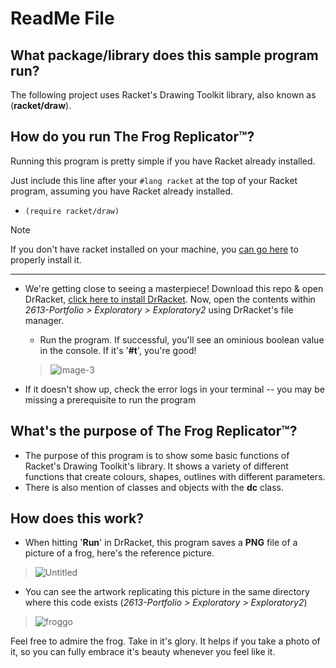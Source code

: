 # ReadMe File

## What package/library does this sample program run?

The following project uses Racket's Drawing Toolkit library, also known as (__racket/draw__).
  
## How do you run The Frog Replicator™?

Running this program is pretty simple if you have Racket already installed.

Just include this line after your `#lang racket` at the top of your Racket program, assuming you have Racket already installed.

- `(require racket/draw)`

> [!NOTE]
> If you don't have racket installed on your machine, you [can go here](https://docs.racket-lang.org/pollen/Installation.html) to properly install it.
---

- We're getting close to seeing a masterpiece! Download this repo & open DrRacket, [click here to install DrRacket](https://download.racket-lang.org/). Now, open the contents within _2613-Portfolio > Exploratory > Exploratory2_ using DrRacket's file manager.
	- Run the program. If successful, you'll see an ominious boolean value in the console. If it's '__#t__', you're good!
    >![image-3](https://github.com/CS2613-WI24-FR01B/exploration-activity-2-rkomoran/assets/103604250/3dcff9da-eac3-4ad1-ad41-074a114fe65e)

- If it doesn't show up, check the error logs in your terminal -- you may be missing a prerequisite to run the program

## What's the purpose of The Frog Replicator™?

- The purpose of this program is to show some basic functions of Racket's Drawing Toolkit's library. It shows a variety of different functions that create colours, shapes, outlines with different parameters.
- There is also mention of classes and objects with the __dc__ class.

## How does this work?

- When hitting '__Run__' in DrRacket, this program saves a __PNG__ file of a picture of a frog, here's the reference picture.

>![Untitled](https://github.com/CS2613-WI24-FR01B/exploration-activity-2-rkomoran/assets/103604250/29355516-31e8-444f-a0d5-e94888b443c5)

- You can see the artwork replicating this picture in the same directory where this code exists (_2613-Portfolio > Exploratory > Exploratory2_)

>![froggo](https://github.com/CS2613-WI24-FR01B/exploration-activity-2-rkomoran/assets/103604250/3c8cefe0-536e-4c2f-8e52-14a1515e05f8)

Feel free to admire the frog. Take in it's glory. It helps if you take a photo of it, so you can fully embrace it's beauty whenever you feel like it.
